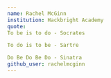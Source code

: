 ```yaml
---
name: Rachel McGinn
institution: Hackbright Academy
quote: 
To be is to do - Socrates

To do is to be - Sartre

Do Be Do Be Do - Sinatra
github_user: rachelmcginn
---
```

